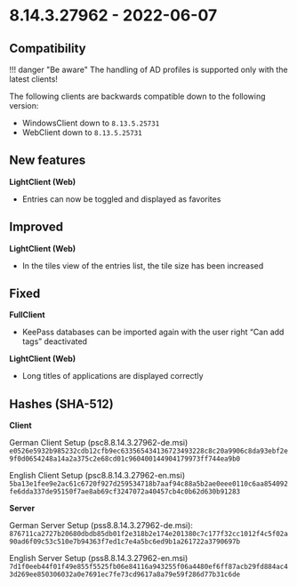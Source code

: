 
# 8.14.3.27962 - 2022-06-07

## Compatibility

!!! danger "Be aware"
    The handling of AD profiles is supported only with the latest clients!

The following clients are backwards compatible down to the following version:

- WindowsClient down to  `8.13.5.25731`
- WebClient down to `8.13.5.25731`

## New features

**LightClient (Web)**

- Entries can now be toggled and displayed as favorites

## Improved

**LightClient (Web)**

- In the tiles view of the entries list, the tile size has been increased

## Fixed

**FullClient**

- KeePass databases can be imported again with the user right “Can add tags” deactivated

**LightClient (Web)**

- Long titles of applications are displayed correctly

## Hashes (SHA-512)

**Client**

German Client Setup (psc8.8.14.3.27962-de.msi)
`e0526e5932b985232cdb12cfb9ec633565434136723493228c8c20a9906c8da93ebf2e9f0d0654248a14a2a375c2e68cd01c960400144904179973ff744ea9b0`

English Client Setup (psc8.8.14.3.27962-en.msi)
`5ba13e1fee9e2ac61c6720f927d259534718b7aaf94c88a5b2ae0eee0110c6aa854092fe6dda337de95150f7ae8ab69cf3247072a40457cb4c0b62d630b91283`

**Server**

German Server Setup (pss8.8.14.3.27962-de.msi):
`876711ca2727b20680dbdb85db01f2e318b2e174e201380c7c177f32cc1012f4c5f02a90ad6f09c53c510e7b94363f7ed1c7e4a5bc6ed9b1a261722a3790697b`

English Server Setup (pss8.8.14.3.27962-en.msi)
`7d1f0eeb44f01f49e855f5525fb06e84116a943255f06a4480ef6ff87acb29fd884ac43d269ee850306032a0e7691ec7fe73cd9617a8a79e59f286d77b31c6de`
